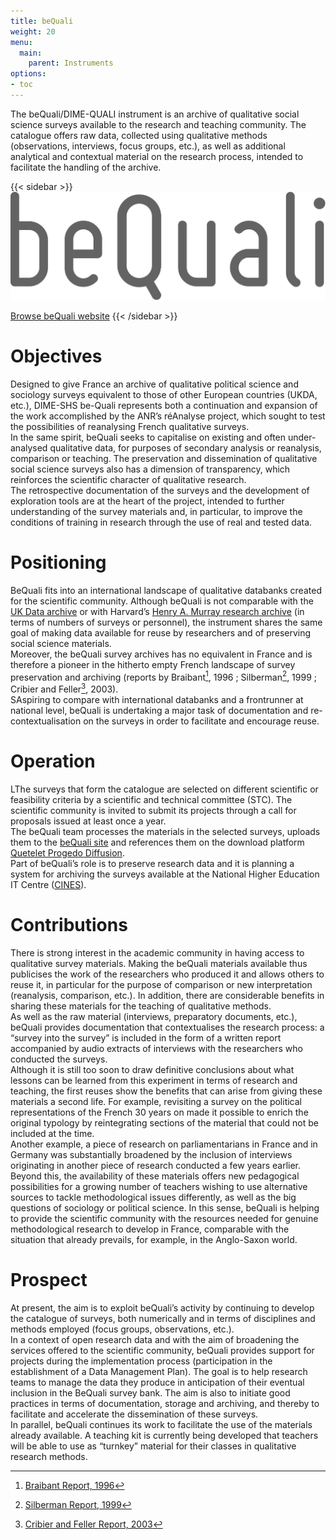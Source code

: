 ```yaml
---
title: beQuali
weight: 20
menu:
  main:
    parent: Instruments
options:
- toc
---
```


The beQuali/DIME-QUALI instrument is an archive of qualitative social science surveys available to the research and teaching community. The catalogue offers raw data, collected using qualitative methods (observations, interviews, focus groups, etc.), as well as additional analytical and contextual material on the research process, intended to facilitate the handling of the archive.

{{< sidebar >}}
![](/img/instruments/logos_instruments-beQuali.svg)

[Browse beQuali website](http://bequali.fr)
{{< /sidebar >}}

# Objectives
Designed to give France an archive of qualitative political science and sociology surveys equivalent to those of other European countries (UKDA, etc.), DIME-SHS be-Quali represents both a continuation and expansion of the work accomplished by the ANR’s réAnalyse project, which sought to test the possibilities of reanalysing French qualitative surveys.<br>
In the same spirit, beQuali seeks to capitalise on existing and often under-analysed qualitative data, for purposes of secondary analysis or reanalysis, comparison or teaching. The preservation and dissemination of qualitative social science surveys also has a dimension of transparency, which reinforces the scientific character of qualitative research.<br>
The retrospective documentation of the surveys and the development of exploration tools are at the heart of the project, intended to further understanding of the survey materials and, in particular, to improve the conditions of training in research through the use of real and tested data.

# Positioning
BeQuali fits into an international landscape of qualitative databanks created for the scientific community. Although beQuali is not comparable with the [UK Data archive](http://www.data-archive.ac.uk/) or with Harvard’s [Henry A. Murray research archive](https://murray.harvard.edu/) (in terms of numbers of surveys or personnel), the instrument shares the same goal of making data available for reuse by researchers and of preserving social science materials.<br>
Moreover, the beQuali survey archives has no equivalent in France and is therefore a pioneer in the hitherto empty French landscape of survey preservation and archiving (reports by Braibant[^1], 1996 ; Silberman[^2], 1999 ; Cribier and Feller[^3], 2003).<br>
SAspiring to compare with international databanks and a frontrunner at national level, beQuali is undertaking a major task of documentation and re-contextualisation on the surveys in order to facilitate and encourage reuse.


# Operation
LThe surveys that form the catalogue are selected on different scientific or feasibility criteria by a scientific and technical committee (STC). The scientific community is invited to submit its projects through a call for proposals issued at least once a year. <br>
The beQuali team processes the materials in the selected surveys, uploads them to the [beQuali site](http://bequali.fr/fr/contacs/) and references them on the download platform [Quetelet Progedo Diffusion](http://quetelet.progedo.fr/commander-des-donnees/).<br>
Part of beQuali’s role is to preserve research data and it is planning a system for archiving the surveys available at the National Higher Education IT Centre ([CINES](https://www.cines.fr/)).

# Contributions
There is strong interest in the academic community in having access to qualitative survey materials. Making the beQuali materials available thus publicises the work of the researchers who produced it and allows others to reuse it, in particular for the purpose of comparison or new interpretation (reanalysis, comparison, etc.). In addition, there are considerable benefits in sharing these materials for the teaching of qualitative methods.<br>
As well as the raw material (interviews, preparatory documents, etc.), beQuali provides documentation that contextualises the research process: a “survey into the survey” is included in the form of a written report accompanied by audio extracts of interviews with the researchers who conducted the surveys.<br>
Although it is still too soon to draw definitive conclusions about what lessons can be learned from this experiment in terms of research and teaching, the first reuses show the benefits that can arise from giving these materials a second life. For example, revisiting a survey on the political representations of the French 30 years on made it possible to enrich the original typology by reintegrating sections of the material that could not be included at the time.<br> Another example, a piece of research on parliamentarians in France and in Germany was substantially broadened by the inclusion of interviews originating in another piece of research conducted a few years earlier.<br>
Beyond this, the availability of these materials offers new pedagogical possibilities for a growing number of teachers wishing to use alternative sources to tackle methodological issues differently, as well as the big questions of sociology or political science. In this sense, beQuali is helping to provide the scientific community with the resources needed for genuine methodological research to develop in France, comparable with the situation that already prevails, for example, in the Anglo-Saxon world.

# Prospect
At present, the aim is to exploit beQuali’s activity by continuing to develop the catalogue of surveys, both numerically and in terms of disciplines and methods employed (focus groups, observations, etc.). <br>
In a context of open research data and with the aim of broadening the services offered to the scientific community, beQuali provides support for projects during the implementation process (participation in the establishment of a Data Management Plan). The goal is to help research teams to manage the data they produce in anticipation of their eventual inclusion in the BeQuali survey bank. The aim is also to initiate good practices in terms of documentation, storage and archiving, and thereby to facilitate and accelerate the dissemination of these surveys.<br>
In parallel, beQuali continues its work to facilitate the use of the materials already available. A teaching kit is currently being developed that teachers will be able to use as “turnkey” material for their classes in qualitative research methods.


[^1]: [Braibant Report, 1996](http://www.ladocumentationfrancaise.fr/var/storage/rapports-publics/964093000.pdf)
[^2]: [Silberman Report, 1999](http://www.ladocumentationfrancaise.fr/var/storage/rapports-publics/004000935.pdf)
[^3]: [Cribier and Feller Report, 2003](http://www.cmtra.org/avec/lib/elfinder-2.0-rc1/files/NOS%20ACTIONS/Publications/Dossiers%20documentaires/Archives%20sonores/techniques%20de%20documentation/CRIBIER_2003_Projet%20de%20conservation%20des%20donn%C3%A9es%20qualitatives%20des%20sciences%20sociales%20recueillies%20en%20France%20aupr%C3%A8s%20de%20la%20soci%C3%A9t%C3%A9%20civile.pdf)

[^7]: [Types idéologiques et classe résiduelle dans l’enquête d'Étienne Schweisguth : Les Français et la politique, 1982-1988. Réanalyse à partir de deux familles de logiciels, CAQDAS et ADT](http://www.recherche- qualitative.qc.ca/revue/les-collections/hors-serie-les-actes/)

[^8]:  THOMAS Anja, The ‘European Integration Paradox’ Comparing EU Practice and Discourse on the Role of Parliaments in the EU in the Assemblée nationale and the Bundestag Across Time, thèse de doctorat soutenue en décembre 2016, Sciences Po - IEP de Paris, 425 pp.
http://spire.sciencespo.fr/hdl:/2441/5i1k2o8mn49maohtdrake9dsfv

[^9]:  traitement d’archives sous format papier et électronique (inventaire, classement, anonymisation, etc.), contextualisation des enquêtes, sensibilisation de la communauté scientifique aux bonnes pratiques et aux possibilités de réutilisation des matériaux
